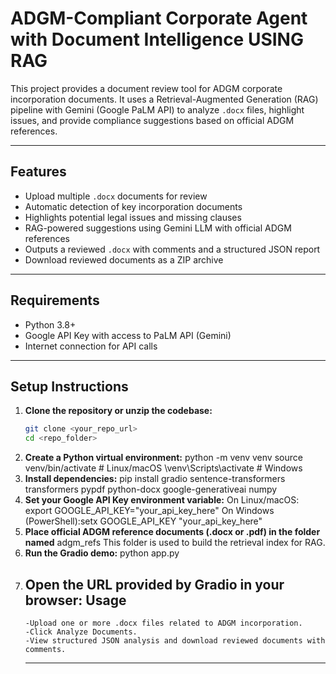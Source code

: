 # ADGM-Compliant Corporate Agent with Document Intelligence USING RAG

This project provides a document review tool for ADGM corporate incorporation documents. It uses a Retrieval-Augmented Generation (RAG) pipeline with Gemini (Google PaLM API) to analyze `.docx` files, highlight issues, and provide compliance suggestions based on official ADGM references.

---

## Features

- Upload multiple `.docx` documents for review  
- Automatic detection of key incorporation documents  
- Highlights potential legal issues and missing clauses  
- RAG-powered suggestions using Gemini LLM with official ADGM references  
- Outputs a reviewed `.docx` with comments and a structured JSON report  
- Download reviewed documents as a ZIP archive  

---

## Requirements

- Python 3.8+  
- Google API Key with access to PaLM API (Gemini)  
- Internet connection for API calls  

---

## Setup Instructions

1. **Clone the repository or unzip the codebase:**  
   ```bash
   git clone <your_repo_url>
   cd <repo_folder>
2. **Create a Python virtual environment:**
   python -m venv venv
   source venv/bin/activate   # Linux/macOS
   \venv\Scripts\activate    # Windows
3. **Install dependencies:**
   pip install gradio sentence-transformers transformers pypdf python-docx google-generativeai numpy
4. **Set your Google API Key environment variable:**
   On Linux/macOS: export GOOGLE_API_KEY="your_api_key_here"
   On Windows (PowerShell):setx GOOGLE_API_KEY "your_api_key_here"
5. **Place official ADGM reference documents (.docx or .pdf) in the folder named** adgm_refs
   This folder is used to build the retrieval index for RAG.
6. **Run the Gradio demo:**
   python app.py
7. **Open the URL provided by Gradio in your browser:**
     **Usage**
   ---
       -Upload one or more .docx files related to ADGM incorporation.
       -Click Analyze Documents.
       -View structured JSON analysis and download reviewed documents with comments.
   ---
